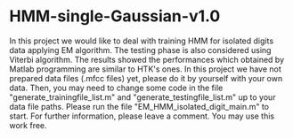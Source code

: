 # HMM-single-Gaussian-v1.0
In this project we would like to deal with training HMM for isolated digits data applying EM algorithm. The testing phase is also considered using Viterbi algorithm. The results showed the performances which obtained by Matlab programming are similar to HTK's ones.
In this project we have not prepared data files (.mfcc files) yet, please do it by yourself with your own data. Then, you may need to change some code in the file "generate_trainingfile_list.m" and "generate_testingfile_list.m" up to your data file paths.
Please run the file "EM_HMM_isolated_digit_main.m" to start.
For further information, please leave a comment.
You may use this work free.
